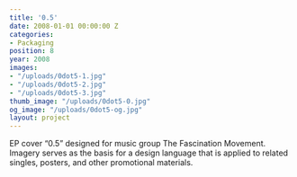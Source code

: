 ```yaml
---
title: '0.5'
date: 2008-01-01 00:00:00 Z
categories:
- Packaging
position: 8
year: 2008
images:
- "/uploads/0dot5-1.jpg"
- "/uploads/0dot5-2.jpg"
- "/uploads/0dot5-3.jpg"
thumb_image: "/uploads/0dot5-0.jpg"
og_image: "/uploads/0dot5-og.jpg"
layout: project
---
```


EP cover “0.5” designed for music group The Fascination Movement. Imagery serves as the basis for a design language that is applied to related singles, posters, and other promotional materials.
